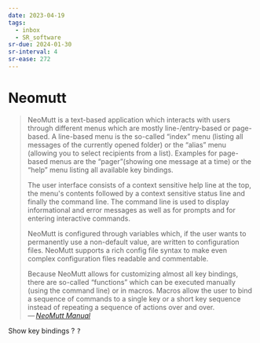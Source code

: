 ```yaml
---
date: 2023-04-19
tags:
  - inbox
  - SR_software
sr-due: 2024-01-30
sr-interval: 4
sr-ease: 272
---
```


# Neomutt

> NeoMutt is a text-based application which interacts with users through
> different menus which are mostly line-/entry-based or page-based. A line-based
> menu is the so-called “index” menu (listing all messages of the currently
> opened folder) or the “alias” menu (allowing you to select recipients from a
> list). Examples for page-based menus are the “pager”(showing one message at a
> time) or the “help” menu listing all available key bindings.
>
> The user interface consists of a context sensitive help line at the top, the
> menu's contents followed by a context sensitive status line and finally the
> command line. The command line is used to display informational and error
> messages as well as for prompts and for entering interactive commands.
>
> NeoMutt is configured through variables which, if the user wants to
> permanently use a non-default value, are written to configuration files.
> NeoMutt supports a rich config file syntax to make even complex configuration
> files readable and commentable.
>
> Because NeoMutt allows for customizing almost all key bindings, there are
> so-called “functions” which can be executed manually (using the command line)
> or in macros. Macros allow the user to bind a sequence of commands to a single
> key or a short key sequence instead of repeating a sequence of actions over
> and over.\
> — <cite>[NeoMutt Manual](https://neomutt.org/guide/)</cite>

Show key bindings
?
<kbd>?</kbd>
